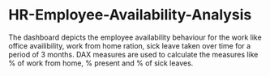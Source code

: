 # HR-Employee-Availability-Analysis

The dashboard depicts the employee availability behaviour for the work like office availibility, work from home ration, sick leave taken over time for a period of 3 months.
DAX measures are used to calculate the measures like % of work from home, % present and % of sick leaves.

